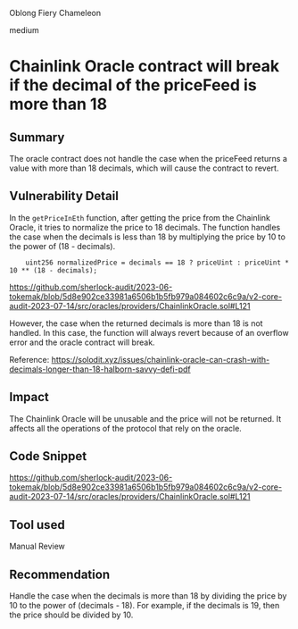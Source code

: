 Oblong Fiery Chameleon

medium

# Chainlink Oracle contract will break if the decimal of the priceFeed is more than 18
## Summary

The oracle contract does not handle the case when the priceFeed returns a value with more than 18 decimals, which will cause the contract to revert.

## Vulnerability Detail

In the `getPriceInEth` function, after getting the price from the Chainlink Oracle, it tries to normalize the price to 18 decimals. The function handles the case when the decimals is less than 18 by multiplying the price by 10 to the power of (18 - decimals).

        uint256 normalizedPrice = decimals == 18 ? priceUint : priceUint * 10 ** (18 - decimals);

https://github.com/sherlock-audit/2023-06-tokemak/blob/5d8e902ce33981a6506b1b5fb979a084602c6c9a/v2-core-audit-2023-07-14/src/oracles/providers/ChainlinkOracle.sol#L121

However, the case when the returned decimals is more than 18 is not handled. In this case, the function will always revert because of an overflow error and the oracle contract will break.

Reference: https://solodit.xyz/issues/chainlink-oracle-can-crash-with-decimals-longer-than-18-halborn-savvy-defi-pdf

## Impact

The Chainlink Oracle will be unusable and the price will not be returned. It affects all the operations of the protocol that rely on the oracle.

## Code Snippet

https://github.com/sherlock-audit/2023-06-tokemak/blob/5d8e902ce33981a6506b1b5fb979a084602c6c9a/v2-core-audit-2023-07-14/src/oracles/providers/ChainlinkOracle.sol#L121

## Tool used

Manual Review

## Recommendation

Handle the case when the decimals is more than 18 by dividing the price by 10 to the power of (decimals - 18). For example, if the decimals is 19, then the price should be divided by 10.